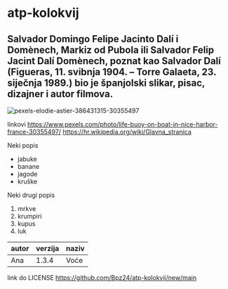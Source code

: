 # atp-kolokvij
## Salvador Domingo Felipe Jacinto Dalí i Domènech, Markiz od Pubola ili Salvador Felip Jacint Dalí Domènech, poznat kao Salvador Dalí (Figueras, 11. svibnja 1904. – Torre Galaeta, 23. siječnja 1989.) bio je španjolski slikar, pisac, dizajner i autor filmova.

![pexels-elodie-astier-386431315-30355497](https://github.com/user-attachments/assets/b8876968-dd28-4d34-9714-7bc17c397e43)

linkovi
https://www.pexels.com/photo/life-buoy-on-boat-in-nice-harbor-france-30355497/
https://hr.wikipedia.org/wiki/Glavna_stranica

Neki popis
- jabuke
- banane
- jagode
- kruške
  
Neki drugi popis
1. mrkve
2. krumpiri
3. kupus
4. luk


| autor | verzija | naziv
|---    |---      |---
|Ana    |1.3.4    | Voće


link do LICENSE
https://github.com/Bpz24/atp-kolokvij/new/main



